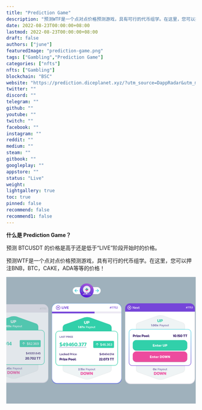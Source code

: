 ```yaml
---
title: "Prediction Game"
description: "预测WTF是一个点对点价格预测游戏，具有可行的代币组学。在这里，您可以押注BNB，BTC，CAKE，ADA等等的价格！"
date: 2022-08-23T00:00:00+08:00
lastmod: 2022-08-23T00:00:00+08:00
draft: false
authors: ["june"]
featuredImage: "prediction-game.png"
tags: ["Gambling","Prediction Game"]
categories: ["nfts"]
nfts: ["Gambling"]
blockchain: "BSC"
website: "https://prediction.diceplanet.xyz/?utm_source=DappRadar&utm_medium=deeplink&utm_campaign=visit-website"
twitter: ""
discord: ""
telegram: ""
github: ""
youtube: ""
twitch: ""
facebook: ""
instagram: ""
reddit: ""
medium: ""
steam: ""
gitbook: ""
googleplay: ""
appstore: ""
status: "Live"
weight: 
lightgallery: true
toc: true
pinned: false
recommend: false
recommend1: false
---
```


**什么是 Prediction Game？**

预测 BTCUSDT 的价格是高于还是低于“LIVE”阶段开始时的价格。 

预测WTF是一个点对点价格预测游戏，具有可行的代币组学。在这里，您可以押注BNB，BTC，CAKE，ADA等等的价格！

![预测 BTCUSDT 的价格](80.png)